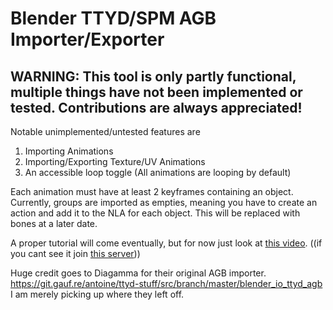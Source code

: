 # Blender TTYD/SPM AGB Importer/Exporter
## WARNING: This tool is only partly functional, multiple things have not been implemented or tested. Contributions are always appreciated!

Notable unimplemented/untested features are
1. Importing Animations
2. Importing/Exporting Texture/UV Animations
3. An accessible loop toggle (All animations are looping by default)

Each animation must have at least 2 keyframes containing an object.
Currently, groups are imported as empties, meaning you have to create an action and add it to the NLA for each object. This will be replaced with bones at a later date.

A proper tutorial will come eventually, but for now just look at [this video](https://discord.com/channels/480157509261459468/846130782065131521/1377098630321668289). ((if you cant see it join [this server](https://discord.gg/pgUvzTE5E5)))

Huge credit goes to Diagamma for their original AGB importer. https://git.gauf.re/antoine/ttyd-stuff/src/branch/master/blender_io_ttyd_agb
I am merely picking up where they left off.
